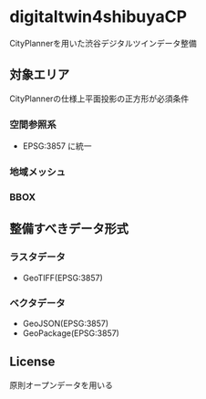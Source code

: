 # digitaltwin4shibuyaCP
CityPlannerを用いた渋谷デジタルツインデータ整備


## 対象エリア
CityPlannerの仕様上平面投影の正方形が必須条件

### 空間参照系
* EPSG:3857 に統一

### 地域メッシュ


### BBOX


## 整備すべきデータ形式

### ラスタデータ
* GeoTIFF(EPSG:3857)

#### 


### ベクタデータ
* GeoJSON(EPSG:3857)
* GeoPackage(EPSG:3857)


## License
原則オープンデータを用いる

